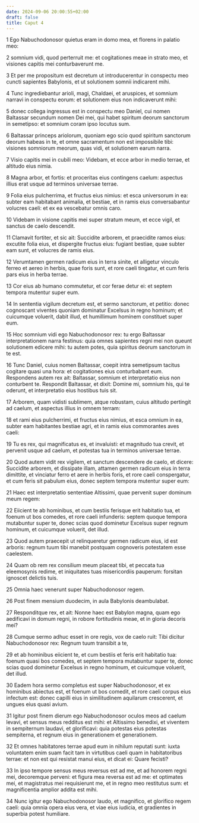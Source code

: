 ```yaml
---
date: 2024-09-06 20:00:55+02:00
draft: false
title: Caput 4
---
```





1 Ego Nabuchodonosor quietus eram in domo mea, et florens in palatio meo:

2 somnium vidi, quod perterruit me: et cogitationes meae in strato meo, et visiones capitis mei conturbaverunt me.

3 Et per me propositum est decretum ut introducerentur in conspectu meo cuncti sapientes Babylonis, et ut solutionem somnii indicarent mihi.

4 Tunc ingrediebantur arioli, magi, Chaldaei, et aruspices, et somnium narravi in conspectu eorum: et solutionem eius non indicaverunt mihi:

5 donec collega ingressus est in conspectu meo Daniel, cui nomen Baltassar secundum nomen Dei mei, qui habet spiritum deorum sanctorum in semetipso: et somnium coram ipso locutus sum.

6 Baltassar princeps ariolorum, quoniam ego scio quod spiritum sanctorum deorum habeas in te, et omne sacramentum non est impossibile tibi: visiones somniorum meorum, quas vidi, et solutionem earum narra.

7 Visio capitis mei in cubili meo: Videbam, et ecce arbor in medio terrae, et altitudo eius nimia.

8 Magna arbor, et fortis: et proceritas eius contingens caelum: aspectus illius erat usque ad terminos universae terrae.

9 Folia eius pulcherrima, et fructus eius nimius: et esca universorum in ea: subter eam habitabant animalia, et bestiae, et in ramis eius conversabantur volucres caeli: et ex ea vescebatur omnis caro.

10 Videbam in visione capitis mei super stratum meum, et ecce vigil, et sanctus de caelo descendit.

11 Clamavit fortiter, et sic ait: Succidite arborem, et praecidite ramos eius: excutite folia eius, et dispergite fructus eius: fugiant bestiae, quae subter eam sunt, et volucres de ramis eius.

12 Verumtamen germen radicum eius in terra sinite, et alligetur vinculo ferreo et aereo in herbis, quae foris sunt, et rore caeli tingatur, et cum feris pars eius in herba terrae.

13 Cor eius ab humano commutetur, et cor ferae detur ei: et septem tempora mutentur super eum.

14 In sententia vigilum decretum est, et sermo sanctorum, et petitio: donec cognoscant viventes quoniam dominatur Excelsus in regno hominum; et cuicumque voluerit, dabit illud, et humillimum hominem constituet super eum.

15 Hoc somnium vidi ego Nabuchodonosor rex: tu ergo Baltassar interpretationem narra festinus: quia omnes sapientes regni mei non queunt solutionem edicere mihi: tu autem potes, quia spiritus deorum sanctorum in te est.

16 Tunc Daniel, cuius nomen Baltassar, coepit intra semetipsum tacitus cogitare quasi una hora: et cogitationes eius conturbabant eum. Respondens autem rex ait: Baltassar, somnium et interpretatio eius non conturbent te. Respondit Baltassar, et dixit: Domine mi, somnium his, qui te oderunt, et interpretatio eius hostibus tuis sit.

17 Arborem, quam vidisti sublimem, atque robustam, cuius altitudo pertingit ad caelum, et aspectus illius in omnem terram:

18 et rami eius pulcherrimi, et fructus eius nimius, et esca omnium in ea, subter eam habitantes bestiae agri, et in ramis eius commorantes aves caeli:

19 Tu es rex, qui magnificatus es, et invaluisti: et magnitudo tua crevit, et pervenit usque ad caelum, et potestas tua in terminos universae terrae.

20 Quod autem vidit rex vigilem, et sanctum descendere de caelo, et dicere: Succidite arborem, et dissipate illam, attamen germen radicum eius in terra dimittite, et vinciatur ferro et aere in herbis foris, et rore caeli conspergatur, et cum feris sit pabulum eius, donec septem tempora mutentur super eum:

21 Haec est interpretatio sententiae Altissimi, quae pervenit super dominum meum regem:

22 Eiicient te ab hominibus, et cum bestiis ferisque erit habitatio tua, et foenum ut bos comedes, et rore caeli infunderis: septem quoque tempora mutabuntur super te, donec scias quod dominetur Excelsus super regnum hominum, et cuicumque voluerit, det illud.

23 Quod autem praecepit ut relinqueretur germen radicum eius, id est arboris: regnum tuum tibi manebit postquam cognoveris potestatem esse caelestem.

24 Quam ob rem rex consilium meum placeat tibi, et peccata tua eleemosynis redime, et iniquitates tuas misericordiis pauperum: forsitan ignoscet delictis tuis.

25 Omnia haec venerunt super Nabuchodonosor regem.

26 Post finem mensium duodecim, in aula Babylonis deambulabat.

27 Responditque rex, et ait: Nonne haec est Babylon magna, quam ego aedificavi in domum regni, in robore fortitudinis meae, et in gloria decoris mei?

28 Cumque sermo adhuc esset in ore regis, vox de caelo ruit: Tibi dicitur Nabuchodonosor rex: Regnum tuum transibit a te,

29 et ab hominibus eiicient te, et cum bestiis et feris erit habitatio tua: foenum quasi bos comedes, et septem tempora mutabuntur super te, donec scias quod dominetur Excelsus in regno hominum, et cuicumque voluerit, det illud.

30 Eadem hora sermo completus est super Nabuchodonosor, et ex hominibus abiectus est, et foenum ut bos comedit, et rore caeli corpus eius infectum est: donec capilli eius in similitudinem aquilarum crescerent, et ungues eius quasi avium.

31 Igitur post finem dierum ego Nabuchodonosor oculos meos ad caelum levavi, et sensus meus redditus est mihi: et Altissimo benedixi, et viventem in sempiternum laudavi, et glorificavi: quia potestas eius potestas sempiterna, et regnum eius in generationem et generationem.

32 Et omnes habitatores terrae apud eum in nihilum reputati sunt: iuxta voluntatem enim suam facit tam in virtutibus caeli quam in habitatoribus terrae: et non est qui resistat manui eius, et dicat ei: Quare fecisti?

33 In ipso tempore sensus meus reversus est ad me, et ad honorem regni mei, decoremque perveni: et figura mea reversa est ad me: et optimates mei, et magistratus mei requisierunt me, et in regno meo restitutus sum: et magnificentia amplior addita est mihi.

34 Nunc igitur ego Nabuchodonosor laudo, et magnifico, et glorifico regem caeli: quia omnia opera eius vera, et viae eius iudicia, et gradientes in superbia potest humiliare.

